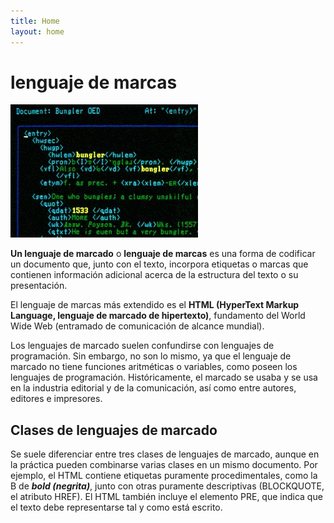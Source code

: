 ```yaml
---
title: Home
layout: home
---
```

# lenguaje de marcas

![Lenguaje](/imagenes/imagen.jpg)

**Un lenguaje de marcado** o **lenguaje de marcas** es una forma de codificar un documento que, junto con el texto, incorpora etiquetas o marcas que contienen información adicional acerca de la estructura del texto o su presentación.

El lenguaje de marcas más extendido es el __HTML (HyperText Markup Language, lenguaje de marcado de hipertexto)__, fundamento del World Wide Web (entramado de comunicación de alcance mundial).

Los lenguajes de marcado suelen confundirse con lenguajes de programación. Sin embargo, no son lo mismo, ya que el lenguaje de marcado no tiene funciones aritméticas o variables, como poseen los lenguajes de programación. Históricamente, el marcado se usaba y se usa en la industria editorial y de la comunicación, así como entre autores, editores e impresores.

## Clases de lenguajes de marcado

Se suele diferenciar entre tres clases de lenguajes de marcado, aunque en la práctica pueden combinarse varias clases en un mismo documento. Por ejemplo, el HTML contiene etiquetas puramente procedimentales, como la B de ***bold (negrita)***, junto con otras puramente descriptivas (BLOCKQUOTE, el atributo HREF). El HTML también incluye el elemento PRE, que indica que el texto debe representarse tal y como está escrito.

